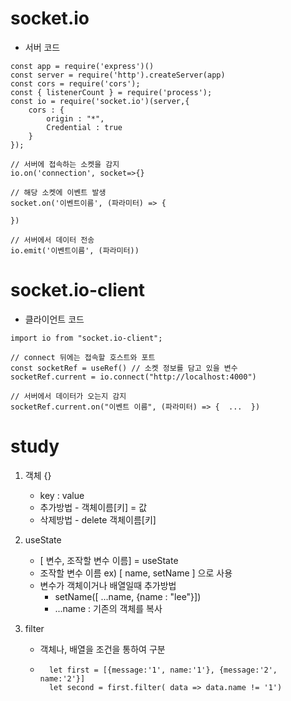 # socket.io
- 서버 코드
```
const app = require('express')()
const server = require('http').createServer(app)
const cors = require('cors');
const { listenerCount } = require('process');
const io = require('socket.io')(server,{
    cors : {
        origin : "*",
        Credential : true
    }
});
```
```
// 서버에 접속하는 소켓을 감지
io.on('connection', socket=>{}
```
```
// 해당 소켓에 이벤트 발생
socket.on('이벤트이름', (파라미터) => {

})
```
```
// 서버에서 데이터 전송
io.emit('이벤트이름', (파라미터))
```

# socket.io-client
- 클라이언트 코드
```
import io from "socket.io-client";
```
```
// connect 뒤에는 접속할 호스트와 포트
const socketRef = useRef() // 소켓 정보를 담고 있을 변수
socketRef.current = io.connect("http://localhost:4000")
```
```
// 서버에서 데이터가 오는지 감지
socketRef.current.on("이벤트 이름", (파라미터) => {  ...  })
```

# study
1. 객체 {}
    - key : value
    - 추가방법 - 객체이름[키] =  값
    - 삭제방법 - delete 객체이름[키]

2. useState
    - [ 변수, 조작할 변수 이름] = useState
    - 조작할 변수 이름 ex) [ name, setName ] 으로 사용
    - 변수가 객체이거나 배열일때 추가방법
        - setName([ ...name, {name : "lee"}])
        - ...name : 기존의 객체를 복사

3. filter
    - 객체나, 배열을 조건을 통하여 구분
    - ```
        let first = [{message:'1', name:'1'}, {message:'2', name:'2'}]
        let second = first.filter( data => data.name != '1')
      ```